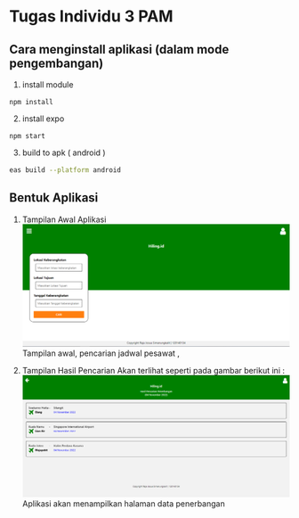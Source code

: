 # Tugas Individu 3 PAM

## Cara menginstall aplikasi (dalam mode pengembangan)
1. install module
```
npm install
```

2. install expo
```
npm start
```

3. build to apk ( android )
```sh 
eas build --platform android
```

## Bentuk Aplikasi

1.  Tampilan Awal Aplikasi
    ![](Screenshot/Home.png) <br>
    Tampilan awal, pencarian jadwal pesawat , <br>

2.  Tampilan Hasil Pencarian Akan terlihat seperti pada gambar berikut ini :
    ![](Screenshot/Hasil.png) <br>
    Aplikasi akan menampilkan halaman data penerbangan
